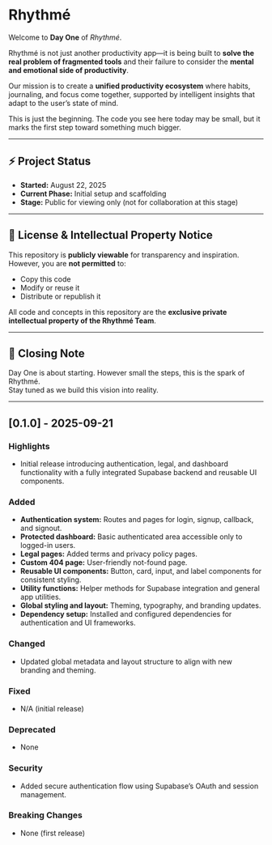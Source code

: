 <!-- This is a [Next.js](https://nextjs.org) project bootstrapped with [`create-next-app`](https://nextjs.org/docs/app/api-reference/cli/create-next-app).

## Getting Started

First, run the development server:

```bash
npm run dev
# or
yarn dev
# or
pnpm dev
# or
bun dev
```

Open [http://localhost:3000](http://localhost:3000) with your browser to see the result.

You can start editing the page by modifying `app/page.tsx`. The page auto-updates as you edit the file.

This project uses [`next/font`](https://nextjs.org/docs/app/building-your-application/optimizing/fonts) to automatically optimize and load [Geist](https://vercel.com/font), a new font family for Vercel.

## Learn More

To learn more about Next.js, take a look at the following resources:

- [Next.js Documentation](https://nextjs.org/docs) - learn about Next.js features and API.
- [Learn Next.js](https://nextjs.org/learn) - an interactive Next.js tutorial.

You can check out [the Next.js GitHub repository](https://github.com/vercel/next.js) - your feedback and contributions are welcome!

## Deploy on Vercel

The easiest way to deploy your Next.js app is to use the [Vercel Platform](https://vercel.com/new?utm_medium=default-template&filter=next.js&utm_source=create-next-app&utm_campaign=create-next-app-readme) from the creators of Next.js.

Check out our [Next.js deployment documentation](https://nextjs.org/docs/app/building-your-application/deploying) for more details. -->


# Rhythmé  

Welcome to **Day One** of *Rhythmé*.  

Rhythmé is not just another productivity app—it is being built to **solve the real problem of fragmented tools** and their failure to consider the **mental and emotional side of productivity**.  

Our mission is to create a **unified productivity ecosystem** where habits, journaling, and focus come together, supported by intelligent insights that adapt to the user’s state of mind.  

This is just the beginning. The code you see here today may be small, but it marks the first step toward something much bigger.  

---

## ⚡ Project Status
- **Started:** August 22, 2025  
- **Current Phase:** Initial setup and scaffolding  
- **Stage:** Public for viewing only (not for collaboration at this stage)  

---

## 📜 License & Intellectual Property Notice
This repository is **publicly viewable** for transparency and inspiration.  
However, you are **not permitted** to:  
- Copy this code  
- Modify or reuse it  
- Distribute or republish it  

All code and concepts in this repository are the **exclusive private intellectual property of the Rhythmé Team**.  

---

## 🌱 Closing Note
Day One is about starting. However small the steps, this is the spark of Rhythmé.  
Stay tuned as we build this vision into reality.  


---
## [0.1.0] - 2025-09-21

### Highlights
- Initial release introducing authentication, legal, and dashboard functionality with a fully integrated Supabase backend and reusable UI components.

### Added
- **Authentication system:** Routes and pages for login, signup, callback, and signout.
- **Protected dashboard:** Basic authenticated area accessible only to logged-in users.
- **Legal pages:** Added terms and privacy policy pages.
- **Custom 404 page:** User-friendly not-found page.
- **Reusable UI components:** Button, card, input, and label components for consistent styling.
- **Utility functions:** Helper methods for Supabase integration and general app utilities.
- **Global styling and layout:** Theming, typography, and branding updates.
- **Dependency setup:** Installed and configured dependencies for authentication and UI frameworks.

### Changed
- Updated global metadata and layout structure to align with new branding and theming.

### Fixed
- N/A (initial release)

### Deprecated
- None

### Security
- Added secure authentication flow using Supabase’s OAuth and session management.

### Breaking Changes
- None (first release)


  

